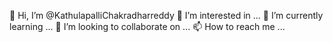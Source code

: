 👋 Hi, I’m @KathulapalliChakradharreddy
👀 I’m interested in ...
🌱 I’m currently learning ...
💞️ I’m looking to collaborate on ...
📫 How to reach me ...
